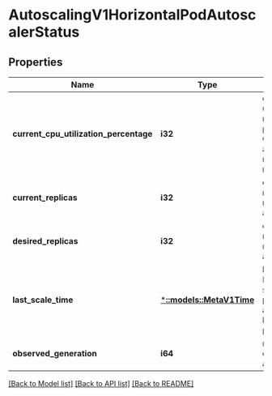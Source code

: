 # AutoscalingV1HorizontalPodAutoscalerStatus

## Properties
Name | Type | Description | Notes
------------ | ------------- | ------------- | -------------
**current_cpu_utilization_percentage** | **i32** | current average CPU utilization over all pods, represented as a percentage of requested CPU, e.g. 70 means that an average pod is using now 70% of its requested CPU. | [optional] [default to null]
**current_replicas** | **i32** | current number of replicas of pods managed by this autoscaler. | [default to null]
**desired_replicas** | **i32** | desired number of replicas of pods managed by this autoscaler. | [default to null]
**last_scale_time** | [***::models::MetaV1Time**](io.k8s.apimachinery.pkg.apis.meta.v1.Time.md) | last time the HorizontalPodAutoscaler scaled the number of pods; used by the autoscaler to control how often the number of pods is changed. | [optional] [default to null]
**observed_generation** | **i64** | most recent generation observed by this autoscaler. | [optional] [default to null]

[[Back to Model list]](../README.md#documentation-for-models) [[Back to API list]](../README.md#documentation-for-api-endpoints) [[Back to README]](../README.md)


